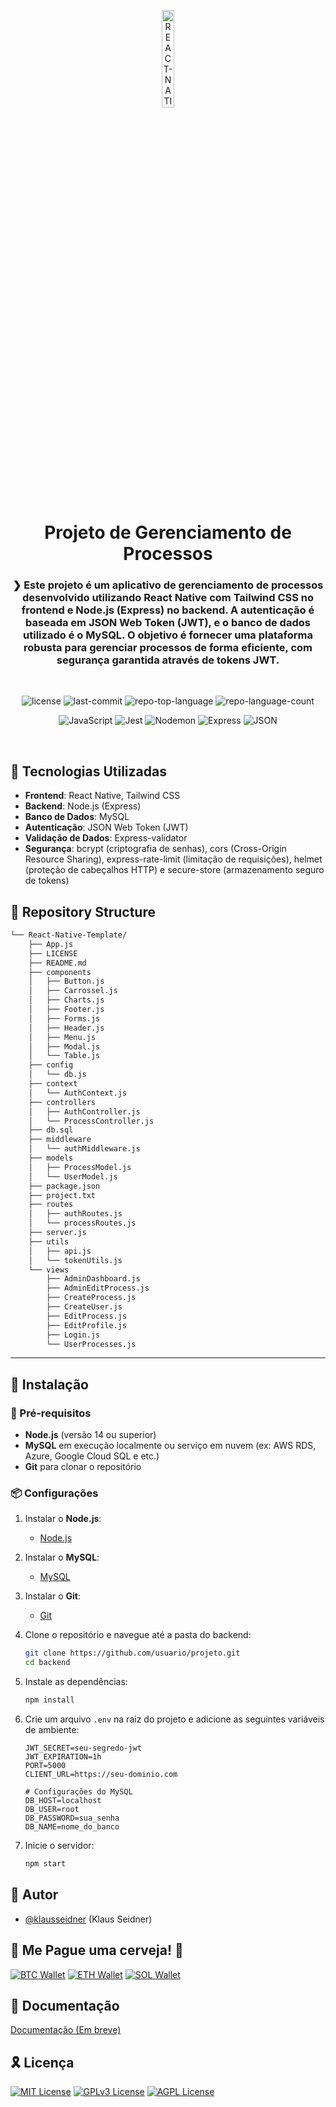 <p align="center">
  <img src="https://img.icons8.com/?size=512&id=55494&format=png" width="20%" alt="REACT-NATIVE-TEMPLATE-logo">
</p>
<p align="center">
    <h1 align="center">
        Projeto de Gerenciamento de Processos
    </h1>
</p>
<p align="center">
    <h3 align="center">
        ❯ Este projeto é um aplicativo de gerenciamento de processos desenvolvido utilizando <strong>React Native</strong> com <strong>Tailwind CSS</strong> no frontend e <strong>Node.js</strong> (Express) no backend. A autenticação é baseada em <strong>JSON Web Token</strong> (JWT), e o banco de dados utilizado é o <strong>MySQL</strong>. O objetivo é fornecer uma plataforma robusta para gerenciar processos de forma eficiente, com segurança garantida através de tokens JWT.
    </h3>
</p>
<br>
<p align="center">
	<img src="https://img.shields.io/github/license/klausseidner/React-Native-Template?style=flat&logo=opensourceinitiative&logoColor=white&color=0080ff" alt="license">
	<img src="https://img.shields.io/github/last-commit/klausseidner/React-Native-Template?style=flat&logo=git&logoColor=white&color=0080ff" alt="last-commit">
	<img src="https://img.shields.io/github/languages/top/klausseidner/React-Native-Template?style=flat&color=0080ff" alt="repo-top-language">
	<img src="https://img.shields.io/github/languages/count/klausseidner/React-Native-Template?style=flat&color=0080ff" alt="repo-language-count">
</p>
<p align="center">
	<img src="https://img.shields.io/badge/JavaScript-F7DF1E.svg?style=flat&logo=JavaScript&logoColor=black" alt="JavaScript">
	<img src="https://img.shields.io/badge/Jest-C21325.svg?style=flat&logo=Jest&logoColor=white" alt="Jest">
	<img src="https://img.shields.io/badge/Nodemon-76D04B.svg?style=flat&logo=Nodemon&logoColor=white" alt="Nodemon">
	<img src="https://img.shields.io/badge/Express-000000.svg?style=flat&logo=Express&logoColor=white" alt="Express">
	<img src="https://img.shields.io/badge/JSON-000000.svg?style=flat&logo=JSON&logoColor=white" alt="JSON">
</p>

<br>

## 🧩 Tecnologias Utilizadas
- **Frontend**: React Native, Tailwind CSS
- **Backend**: Node.js (Express)
- **Banco de Dados**: MySQL
- **Autenticação**: JSON Web Token (JWT)
- **Validação de Dados**: Express-validator
- **Segurança**: bcrypt (criptografia de senhas), cors (Cross-Origin Resource Sharing), express-rate-limit (limitação de requisições), helmet (proteção de cabeçalhos HTTP) e secure-store (armazenamento seguro de tokens)

## 📂 Repository Structure

```sh
└── React-Native-Template/
    ├── App.js
    ├── LICENSE
    ├── README.md
    ├── components
    │   ├── Button.js
    │   ├── Carrossel.js
    │   ├── Charts.js
    │   ├── Footer.js
    │   ├── Forms.js
    │   ├── Header.js
    │   ├── Menu.js
    │   ├── Modal.js
    │   └── Table.js
    ├── config
    │   └── db.js
    ├── context
    │   └── AuthContext.js
    ├── controllers
    │   ├── AuthController.js
    │   └── ProcessController.js
    ├── db.sql
    ├── middleware
    │   └── authMiddleware.js
    ├── models
    │   ├── ProcessModel.js
    │   └── UserModel.js
    ├── package.json
    ├── project.txt
    ├── routes
    │   ├── authRoutes.js
    │   └── processRoutes.js
    ├── server.js
    ├── utils
    │   ├── api.js
    │   └── tokenUtils.js
    └── views
        ├── AdminDashboard.js
        ├── AdminEditProcess.js
        ├── CreateProcess.js
        ├── CreateUser.js
        ├── EditProcess.js
        ├── EditProfile.js
        ├── Login.js
        └── UserProcesses.js
```

---

## 🚀 Instalação

### 🔖 Pré-requisitos
- **Node.js** (versão 14 ou superior)
- **MySQL** em execução localmente ou serviço em nuvem (ex: AWS RDS, Azure, Google Cloud SQL e etc.)
- **Git** para clonar o repositório

### 📦 Configurações
1. Instalar o **Node.js**:
   - [Node.js](https://nodejs.org/)

2. Instalar o **MySQL**:
    - [MySQL](https://www.mysql.com/)
    
3. Instalar o **Git**:
    - [Git](https://git-scm.com/)

4. Clone o repositório e navegue até a pasta do backend:
   ```bash
   git clone https://github.com/usuario/projeto.git
   cd backend

5. Instale as dependências:
    ```bash
    npm install

6. Crie um arquivo `.env` na raiz do projeto e adicione as seguintes variáveis de ambiente:
    ```env
    JWT_SECRET=seu-segredo-jwt
    JWT_EXPIRATION=1h
    PORT=5000
    CLIENT_URL=https://seu-dominio.com

    # Configurações do MySQL
    DB_HOST=localhost
    DB_USER=root
    DB_PASSWORD=sua_senha
    DB_NAME=nome_do_banco

7. Inicie o servidor:
    ```bash
    npm start

## 🤝 Autor

- [@klausseidner](https://www.github.com/klausseidner) (Klaus Seidner)

## 🍺 Me Pague uma cerveja! 🍺

[![BTC Wallet](http://img.shields.io/badge/Bitcoin-000000?style=flat&logo=bitcoin&logoColor=white)](https://www.blockchain.com/btc/address/1KfZvQv2z3v6Zvqj7)
[![ETH Wallet](http://img.shields.io/badge/Ethereum-000000?style=flat&logo=ethereum&logoColor=white)](https://www.blockchain.com/eth/address/0x)
[![SOL Wallet](http://img.shields.io/badge/Solana-000000?style=flat&logo=solana&logoColor=white)](https://www.blockchain.com/sol/address/)

## 📌 Documentação

[Documentação (Em breve)](#)

## 🎗 Licença

[![MIT License](https://img.shields.io/badge/License-MIT-green.svg)](https://choosealicense.com/licenses/mit/)
[![GPLv3 License](https://img.shields.io/badge/License-GPL%20v3-yellow.svg)](https://opensource.org/licenses/)
[![AGPL License](https://img.shields.io/badge/license-AGPL-blue.svg)](http://www.gnu.org/licenses/agpl-3.0)

